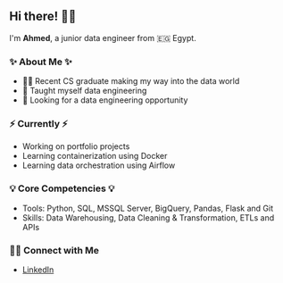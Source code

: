 ## Hi there! 🙋‍♂️

I'm __Ahmed__, a junior data engineer from 🇪🇬 Egypt.

### ✨ About Me ✨
- 👨‍💻  Recent CS graduate making my way into the data world
- 📝 Taught myself data engineering 
- 👀 Looking for a data engineering opportunity

### ⚡️ Currently ⚡️
- Working on portfolio projects 
- Learning containerization using Docker
- Learning data orchestration using Airflow

### 💡 Core Competencies 💡
- Tools: Python, SQL, MSSQL Server, BigQuery, Pandas, Flask and Git
- Skills:  Data Warehousing, Data Cleaning & Transformation, ETLs and APIs 

### 🙌🏻 Connect with Me
- [LinkedIn](https://www.linkedin.com/in/sharkawy98/)
